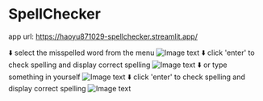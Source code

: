 # SpellChecker
app url:  https://haoyu871029-spellchecker.streamlit.app/

⬇️ select the misspelled word from the menu
![Image text](https://user-images.githubusercontent.com/62226849/209421670-0f28da69-8360-4e1d-8f37-a1ad1afc7ebd.png)
⬇️ click 'enter' to check spelling and display correct spelling
![Image text](https://user-images.githubusercontent.com/62226849/209421723-c97809c6-4c49-4a2a-9ce3-29c03c907021.png)
⬇️ or type something in yourself
![Image text](https://user-images.githubusercontent.com/62226849/209421759-eb0a3866-5000-41a5-914c-125308e61b95.png)
⬇️ click 'enter' to check spelling and display correct spelling
![Image text](https://user-images.githubusercontent.com/62226849/209421769-e65a271a-40eb-4b5e-bc30-d49577293468.png)
